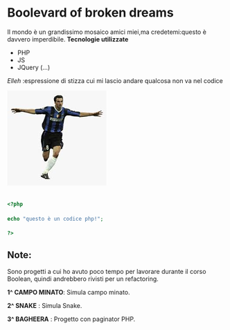 # Boolevard of broken dreams

Il mondo è un grandissimo mosaico amici miei,ma credetemi:questo è davvero imperdibile.
**Tecnologie utilizzate**

- PHP
- JS
- JQuery (...)

 _Elleh_ :espressione di stizza cui mi lascio andare qualcosa non va nel codice

![Screenshot](ibra.jpg)

```php  

<?php

echo "questo è un codice php!";

?>

```


## Note:

Sono progetti a cui ho avuto poco tempo per lavorare durante il corso Boolean, quindi andrebbero rivisti per un refactoring.

**1^ CAMPO MINATO**: Simula campo minato.

**2^ SNAKE** : Simula Snake.

**3^ BAGHEERA** : Progetto con paginator PHP.
